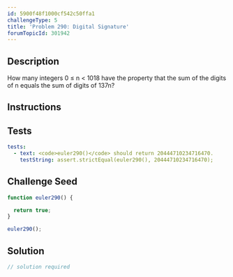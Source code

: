```yaml
---
id: 5900f48f1000cf542c50ffa1
challengeType: 5
title: 'Problem 290: Digital Signature'
forumTopicId: 301942
---
```


## Description

<section id='description'>

How many integers 0 ≤ n &lt; 1018 have the property that the sum of the digits of n equals the sum of digits of 137n?

</section>

## Instructions

<section id='instructions'>

</section>

## Tests

<section id='tests'>

```yml
tests:
  - text: <code>euler290()</code> should return 20444710234716470.
    testString: assert.strictEqual(euler290(), 20444710234716470);

```

</section>

## Challenge Seed

<section id='challengeSeed'>

<div id='js-seed'>

```js
function euler290() {

  return true;
}

euler290();
```

</div>

</section>

## Solution

<section id='solution'>

```js
// solution required
```

</section>
